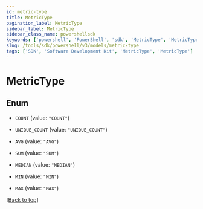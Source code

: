 ```yaml
---
id: metric-type
title: MetricType
pagination_label: MetricType
sidebar_label: MetricType
sidebar_class_name: powershellsdk
keywords: ['powershell', 'PowerShell', 'sdk', 'MetricType', 'MetricType']
slug: /tools/sdk/powershell/v3/models/metric-type
tags: ['SDK', 'Software Development Kit', 'MetricType', 'MetricType']
---
```


# MetricType

## Enum

- `COUNT` (value: `"COUNT"`)

- `UNIQUE_COUNT` (value: `"UNIQUE_COUNT"`)

- `AVG` (value: `"AVG"`)

- `SUM` (value: `"SUM"`)

- `MEDIAN` (value: `"MEDIAN"`)

- `MIN` (value: `"MIN"`)

- `MAX` (value: `"MAX"`)

[[Back to top]](#)
